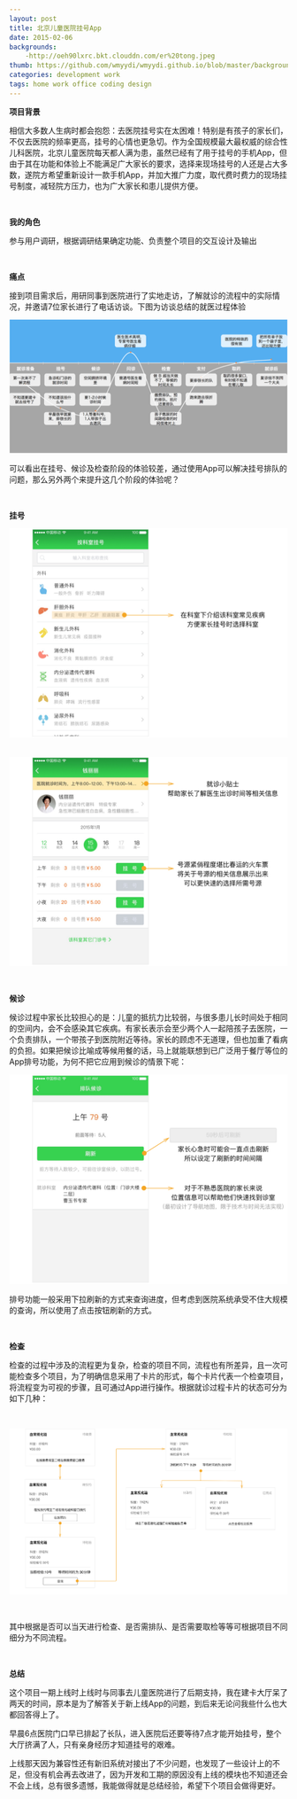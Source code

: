 ```yaml
---
layout: post
title: 北京儿童医院挂号App
date: 2015-02-06
backgrounds:
    -http://oeh90lxrc.bkt.clouddn.com/er%20tong.jpeg
thumb: https://github.com/wmyydi/wmyydi.github.io/blob/master/background/icon.png?raw=true
categories: development work
tags: home work office coding design
---
```






**项目背景**

相信大多数人生病时都会抱怨：去医院挂号实在太困难！特别是有孩子的家长们，不仅去医院的频率更高，挂号的心情也更急切。作为全国规模最大最权威的综合性儿科医院，北京儿童医院每天都人满为患，虽然已经有了用于挂号的手机App，但由于其在功能和体验上不能满足广大家长的要求，选择来现场挂号的人还是占大多数，遂院方希望重新设计一款手机App，并加大推广力度，取代费时费力的现场挂号制度，减轻院方压力，也为广大家长和患儿提供方便。

​          

**我的角色**

参与用户调研，根据调研结果确定功能、负责整个项目的交互设计及输出 

​          

**痛点**

接到项目需求后，用研同事到医院进行了实地走访，了解就诊的流程中的实际情况，并邀请7位家长进行了电话访谈。下图为访谈总结的就医过程体验

![](https://github.com/wmyydi/wmyydi.github.io/blob/master/background/diaoyan.png?raw=true)

可以看出在挂号、候诊及检查阶段的体验较差，通过使用App可以解决挂号排队的问题，那么另外两个来提升这几个阶段的体验呢？

​            

**挂号**

![](https://github.com/wmyydi/wmyydi.github.io/blob/master/background/%E6%8C%82%E5%8F%B71.png?raw=true) 

​                                                 ![](https://github.com/wmyydi/wmyydi.github.io/blob/master/background/%E6%8C%82%E5%8F%B72.png?raw=true)

​              

**候诊**

候诊过程中家长比较担心的是：儿童的抵抗力比较弱，与很多患儿长时间处于相同的空间内，会不会感染其它疾病。有家长表示会至少两个人一起陪孩子去医院，一个负责排队，一个带孩子到医院附近等待。家长的顾虑不无道理，但也加重了看病的负担。如果把候诊比喻成等候用餐的话，马上就能联想到已广泛用于餐厅等位的App排号功能，为何不把它应用到候诊的情景下呢：

![](https://github.com/wmyydi/wmyydi.github.io/blob/master/background/%E5%80%99%E8%AF%8A1.png?raw=true)

排号功能一般采用下拉刷新的方式来查询进度，但考虑到医院系统承受不住大规模的查询，所以使用了点击按钮刷新的方式。

​             

**检查**

检查的过程中涉及的流程更为复杂，检查的项目不同，流程也有所差异，且一次可能检查多个项目，为了明确信息采用了卡片的形式，每个卡片代表一个检查项目，将流程变为可视的步骤，且可通过App进行操作。根据就诊过程卡片的状态可分为如下几种：

​              

![](https://github.com/wmyydi/wmyydi.github.io/blob/master/background/%E5%B0%B1%E8%AF%8A.png?raw=true)

​               

其中根据是否可以当天进行检查、是否需排队、是否需要取检等等可根据项目不同细分为不同流程。

​               

**总结**

这个项目一期上线时上线时与同事去儿童医院进行了后期支持，我在建卡大厅呆了两天的时间，原本是为了解答关于新上线App的问题，到后来无论问我些什么也大都回答得上了。

早晨6点医院门口早已排起了长队，进入医院后还要等待7点才能开始挂号，整个大厅挤满了人，只有亲身经历才知道挂号的艰难。

上线那天因为兼容性还有新旧系统对接出了不少问题，也发现了一些设计上的不足，但没有机会再去改进了，因为开发和工期的原因没有上线的模块也不知道还会不会上线，总有很多遗憾，我能做得就是总结经验，希望下个项目会做得更好。

​                 
